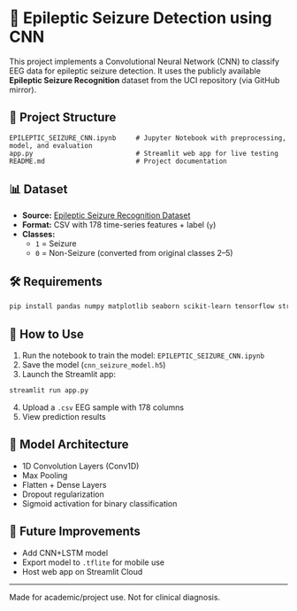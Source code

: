 # 🧠 Epileptic Seizure Detection using CNN

This project implements a Convolutional Neural Network (CNN) to classify EEG data for epileptic seizure detection. It uses the publicly available **Epileptic Seizure Recognition** dataset from the UCI repository (via GitHub mirror).

## 📁 Project Structure

```
EPILEPTIC_SEIZURE_CNN.ipynb     # Jupyter Notebook with preprocessing, model, and evaluation
app.py                          # Streamlit web app for live testing
README.md                       # Project documentation
```

## 📊 Dataset

- **Source:** [Epileptic Seizure Recognition Dataset](https://github.com/mohsin-riad/Epileptic-Seizure-Recognition)
- **Format:** CSV with 178 time-series features + label (`y`)
- **Classes:** 
  - `1` = Seizure
  - `0` = Non-Seizure (converted from original classes 2–5)

## 🛠️ Requirements

```bash
pip install pandas numpy matplotlib seaborn scikit-learn tensorflow streamlit
```

## 🚀 How to Use

1. Run the notebook to train the model: `EPILEPTIC_SEIZURE_CNN.ipynb`
2. Save the model (`cnn_seizure_model.h5`)
3. Launch the Streamlit app:

```bash
streamlit run app.py
```

4. Upload a `.csv` EEG sample with 178 columns
5. View prediction results

## 🧠 Model Architecture

- 1D Convolution Layers (Conv1D)
- Max Pooling
- Flatten + Dense Layers
- Dropout regularization
- Sigmoid activation for binary classification

## 🏁 Future Improvements

- Add CNN+LSTM model
- Export model to `.tflite` for mobile use
- Host web app on Streamlit Cloud

---
Made for academic/project use. Not for clinical diagnosis.
